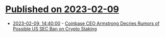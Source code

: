 # [Published on 2023-02-09](index.md)

* [2023-02-09, 14:40:00](https://news.slashdot.org/story/23/02/09/1414259/coinbase-ceo-armstrong-decries-rumors-of-possible-us-sec-ban-on-crypto-staking?utm_source=rss1.0mainlinkanon&utm_medium=feed) - [Coinbase CEO Armstrong Decries Rumors of Possible US SEC Ban on Crypto Staking](https://news.slashdot.org/story/23/02/09/1414259/coinbase-ceo-armstrong-decries-rumors-of-possible-us-sec-ban-on-crypto-staking?utm_source=rss1.0mainlinkanon&utm_medium=feed)
